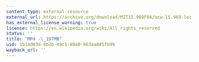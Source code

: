 ```yaml
---
content_type: external-resource
external_url: https://archive.org/download/MIT15.969F04/ocw-15.969-lec-mit-04nov2004-220k.mp4
has_external_license_warning: true
license: https://en.wikipedia.org/wiki/All_rights_reserved
status: ''
title: "MP4 -\_197MB"
uid: 1b14d03d-0b2b-49c1-80e0-963aa045fb99
wayback_url: ''
---
```

